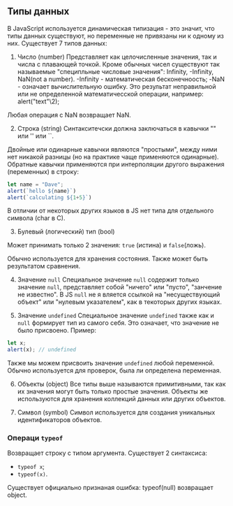 ## Типы данных

В JavaScript используется динамическая типизация - это значит, что типы данных существуют, но переменные не привязаны ни к одному из них.
Существует 7 типов данных:
1) Число (number)
Представляет как целочисленные значения, так и числа с плавающей точкой.
Кроме обычных чисел существуют так называемые "специпльные числовые значения": Infinity, -Infinity, NaN(not a number).
-Infinity - математическая бесконечноость;
-NaN - означает вычислительную ошибку. Это результат неправильной или не определенной математичесской операции, например:
alert("text"\2);

Любая операция с NaN возвращает NaN.

2) Строка (string)
Синтакситечски должна заключаться в кавычки "" или '' или ``.

Двойные или одинарные кавычки являются "простыми", между ними нет никакой разницы (но на практике чаще применяются одинарные).
Обратные кавычки применяются при интерполяции другого выражения (переменных) в строку:
```js run
let name = "Dave";
alert(`hello ${name}`)
alert(`calculating ${1+5}`)
```

В отличии от некоторых других языков в JS нет типа для отдельного символа (сhar в С).

3) Булевый (логический) тип (bool)

Может принимать только 2 значения: `true` (истина) и `false`(ложь).

Обычно используется для хранения состояния.
Также может быть результатом сравнения.

4) Значение `null`
Специальное значение `null` содержит только значение `null`, представляет собой "ничего" или "пусто", "занчение не известно".
В JS `null` не я вляется ссылкой на "несуществующий объект" или "нулевым указателем", как в текоторых других языках.

5) Значение `undefined`
Специальное значение `undefined` также как и `null` формирует тип из самого себя.
Это означает, что значение не было присвоено.
Пример:
```js run
let x;
alert(x); // undefined
```

Также мы можем присвоить значение `undefined` любой переменной.
Обычно используется для проверок, была ли определена переменная.

6) Объекты (object)
Все типы выше называются примитивными, так как их значения могут быть только простые значения.
Объекты же используются для хранения коллекций данных или других объектов.

7) Символ (symbol)
Символ используется для создания уникальных идентификаторов объектов.

### Операци `typeof`
Возвращает строку с типом аргумента.
Существует 2 синтаксиса:
- `typeof х`;
- `typeof(х)`.

Существует официально признаная ошибка: typeof(null) возвращает object.